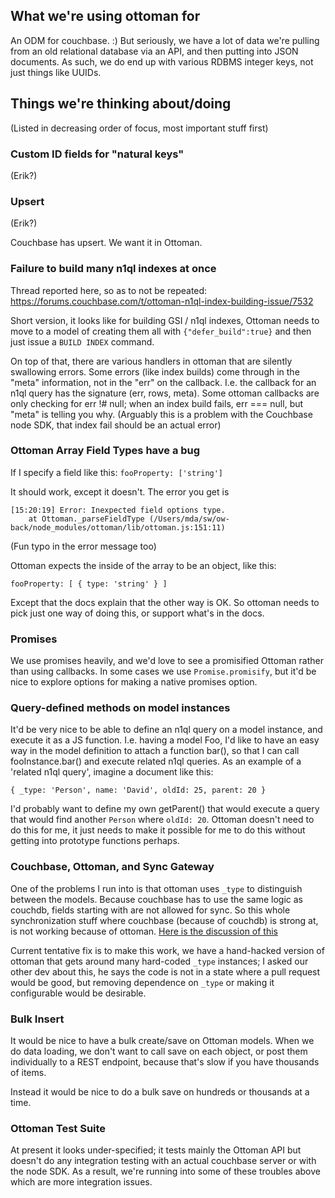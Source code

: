 ## What we're using ottoman for

An ODM for couchbase. :)  But seriously, we have a lot of data we're pulling from an old relational database via an API, and then putting into JSON documents.  As such, we do end up with various RDBMS integer keys, not just things like UUIDs.

## Things we're thinking about/doing

(Listed in decreasing order of focus, most important stuff first)

### Custom ID fields for "natural keys"

(Erik?)

### Upsert

(Erik?)

Couchbase has upsert.  We want it in Ottoman.

### Failure to build many n1ql indexes at once

Thread reported here, so as to not be repeated:
https://forums.couchbase.com/t/ottoman-n1ql-index-building-issue/7532

Short version, it looks like for building GSI / n1ql indexes, Ottoman needs to
move to a model of creating them all with ```{"defer_build":true}``` and then just
issue a `BUILD INDEX` command.

On top of that, there are various handlers in ottoman that are silently
swallowing errors.  Some errors (like index builds) come through in the "meta"
information, not in the "err" on the callback.   I.e. the callback for an
n1ql query has the signature (err, rows, meta).   Some ottoman callbacks
are only checking for err !# null; when an index build fails, err === null,
but "meta" is telling you why.   (Arguably this is a problem with the Couchbase
node SDK, that index fail should be an actual error)

### Ottoman Array Field Types have a bug

If I specify a field like this:
`fooProperty: ['string']`

It should work, except it doesn't.  The error you get is
```
[15:20:19] Error: Inexpected field options type.
    at Ottoman._parseFieldType (/Users/mda/sw/ow-back/node_modules/ottoman/lib/ottoman.js:151:11)
```    

(Fun typo in the error message too)

Ottoman expects the inside of the array to be an object, like this:

`fooProperty: [ { type: 'string' } ]`

Except that the docs explain that the other way is OK.  So ottoman needs to
pick just one way of doing this, or support what's in the docs.

### Promises

We use promises heavily, and we'd love to see a promisified Ottoman rather than
using callbacks.  In some cases we use `Promise.promisify`, but it'd be nice
to explore options for making a native promises option.

### Query-defined methods on model instances

It'd be very nice to be able to define an n1ql query on a model instance, and
execute it as a JS function.  I.e. having a model Foo, I'd like to have an easy
way in the model definition to attach a function bar(), so that I can call
fooInstance.bar() and execute related n1ql queries.  As an example of a
'related n1ql query', imagine a document like this:

```
{ _type: 'Person', name: 'David', oldId: 25, parent: 20 }
```

I'd probably want to define my own getParent() that would execute a query that
would find another `Person` where `oldId: 20`.   Ottoman doesn't need to do
this for me, it just needs to make it possible for me to do this without
getting into prototype functions perhaps.

### Couchbase, Ottoman, and Sync Gateway

One of the problems I run into is that ottoman uses `_type` to distinguish
between the models. Because couchbase has to use the same logic as couchdb,
fields starting with are not allowed for sync. So this whole synchronization
stuff where couchbase (because of couchdb) is strong at, is not working
because of ottoman.  [Here is the discussion of this](https://forums.couchbase.com/t/sync-gateway-and-ottoman-driven-shadow-unable-to-sync/7344)

Current tentative fix is to make this work, we have a hand-hacked version of
ottoman that gets around many hard-coded `_type` instances; I asked our other
dev about this, he says the code is not in a state where a pull request would
be good, but removing dependence on `_type` or making it configurable would be
desirable.

### Bulk Insert

It would be nice to have a bulk create/save on Ottoman models.  When we do
data loading, we don't want to call save on each object, or post them
individually to a REST endpoint, because that's slow if you have thousands
of items.

Instead it would be nice to do a bulk save on hundreds or thousands at a time.

### Ottoman Test Suite

At present it looks under-specified; it tests mainly the Ottoman API but
doesn't do any integration testing with an actual couchbase server or with the
node SDK.  As a result, we're running into some of these troubles above which
are more integration issues.

